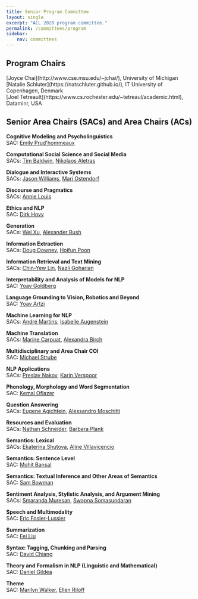 ```yaml
---
title: Senior Program Committee
layout: single
excerpt: "ACL 2020 program committee."
permalink: /committees/program
sidebar: 
    nav: committees 
---
```


<h2>Program Chairs</h2>
[Joyce Chai](http://www.cse.msu.edu/~jchai/), University of Michigan<br/>
[Natalie Schluter](https://natschluter.github.io/), IT University of Copenhagen, Denmark<br/>
[Joel Tetreault](https://www.cs.rochester.edu/~tetreaul/academic.html), Dataminr, USA

<h2>Senior Area Chairs (SACs) and Area Chairs (ACs)</h2>

<b>Cognitive Modeling and Psycholinguistics </b><br/>
SAC: [Emily Prud'hommeaux](http://cs.bc.edu/~prudhome/)

<b>Computational Social Science and Social Media</b><br/>
SACs: [Tim Baldwin](https://people.eng.unimelb.edu.au/tbaldwin/), [Nikolaos Aletras](http://www.nikosaletras.com/)

<b>Dialogue and Interactive Systems</b><br/>
SACs: [Jason Williams](https://sites.google.com/view/jasondwilliams), [Mari Ostendorf](https://people.ece.uw.edu/ostendorf/)

<b>Discourse and Pragmatics</b><br/>
SACs: [Annie Louis](http://homepages.inf.ed.ac.uk/alouis/index.html)

<b>Ethics and NLP</b><br/>
SAC: [Dirk Hovy](https://dirkhovy.com/)

<b>Generation</b><br/>
SACs: [Wei Xu](https://cocoxu.github.io/), [Alexander Rush](http://rush-nlp.com/)

<b>Information Extraction</b><br/>
SACs: [Doug Downey](https://users.cs.northwestern.edu/~ddowney/), [Hoifun Poon](https://www.microsoft.com/en-us/research/people/hoifung/)

<b>Information Retrieval and Text Mining</b><br/>
SACs: [Chin-Yew Lin](https://www.microsoft.com/en-us/research/people/cyl/), [Nazli Goharian](http://people.cs.georgetown.edu/~nazli/)

<b>Interpretability and Analysis of Models for NLP</b><br/>
SAC: [Yoav Goldberg](https://www.cs.bgu.ac.il/~yoavg/uni/)

<b>Language Grounding to Vision, Robotics and Beyond</b><br/>
SAC: [Yoav Artzi](https://yoavartzi.com/)

<b>Machine Learning for NLP</b><br/>
SACs: [André Martins](https://andre-martins.github.io/), [Isabelle Augenstein](https://isabelleaugenstein.github.io/)

<b>Machine Translation</b><br/>
SACs: [Marine Carpuat](https://www.cs.umd.edu/~marine/), [Alexandra Birch](http://homepages.inf.ed.ac.uk/abmayne/)

<b>Multidisciplinary and Area Chair COI</b><br/>
SAC: [Michael Strube](https://www.h-its.org/people/prof-dr-michael-strube/)

<b>NLP Applications</b><br/>
SACs: [Preslav Nakov](https://www.hbku.edu.qa/en/staff/dr-preslav-nakov), [Karin Verspoor](https://cis.unimelb.edu.au/people/karin-verspoor)

<b>Phonology, Morphology and Word Segmentation</b><br/>
SAC: [Kemal Oflazer](https://www.andrew.cmu.edu/user/ko/)

<b>Question Answering</b><br/>
SACs: [Eugene Agichtein](http://www.mathcs.emory.edu/~eugene/), [Alessandro Moschitti](http://disi.unitn.it/moschitti/)

<b>Resources and Evaluation</b><br/>
SACs: [Nathan Schneider](http://people.cs.georgetown.edu/nschneid/), [Barbara Plank](https://bplank.github.io/)

<b>Semantics: Lexical </b><br/>
SACs: [Ekaterina Shutova](https://www.shutova.org/), [Aline Villavicencio](https://sites.google.com/view/alinev)

<b>Semantics: Sentence Level</b><br/>
SAC: [Mohit Bansal](http://www.cs.unc.edu/~mbansal/)

<b>Semantics: Textual Inference and Other Areas of Semantics</b><br/>
SAC: [Sam Bowman](http://www.nyu.edu/projects/bowman/)

<b>Sentiment Analysis, Stylistic Analysis, and Argument Mining</b><br/>
SACs: [Smaranda Muresan](http://www.cs.columbia.edu/~smara/), [Swapna Somasundaran](https://sites.google.com/site/swapnasomasundaran/)

<b>Speech and Multimodality</b><br/>
SAC: [Eric Fosler-Lussier](http://web.cse.ohio-state.edu/~fosler-lussier.1/)

<b>Summarization</b><br/>
SAC: [Fei Liu](http://www.cs.ucf.edu/~feiliu/)

<b>Syntax: Tagging, Chunking and Parsing</b><br/>
SAC: [David Chiang](https://www3.nd.edu/~dchiang/)

<b>Theory and Formalism in NLP (Linguistic and Mathematical)</b><br/>
SAC: [Daniel Gildea](https://www.cs.rochester.edu/u/gildea/)

<b>Theme</b><br/>
SAC: [Marilyn Walker](https://www.soe.ucsc.edu/people/maw), [Ellen Riloff](http://www.cs.utah.edu/~riloff/)

